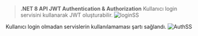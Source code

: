 > **.NET 8 API  JWT Authentication & Authorization**
Kullanıcı login servisini kullanarak JWT oluşturabilir.
![loginSS](https://github.com/muratcanclb/LoginJwtApi/assets/48048843/34d47342-f232-4c7c-bc10-a518c464c102)

Kullanıcı login olmadan servislerin kullanılamaması şartı sağlandı.
![AuthSS](https://github.com/muratcanclb/LoginJwtApi/assets/48048843/d546f9b9-89ac-4d2c-aaa8-96db740e027d)


